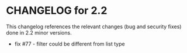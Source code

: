 CHANGELOG for 2.2
=================

This changelog references the relevant changes (bug and security fixes) done
in 2.2 minor versions.

 - fix #77 - filter could be different from list type
